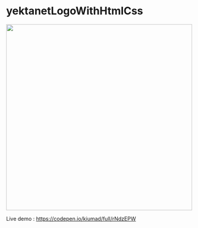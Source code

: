 # yektanetLogoWithHtmlCss

<img src="https://user-images.githubusercontent.com/1634213/127743288-9f8a99f3-75d8-42c5-9a69-b47c661b7e18.jpg" height="500"/>

Live demo : https://codepen.io/kiumad/full/rNdzEPW
